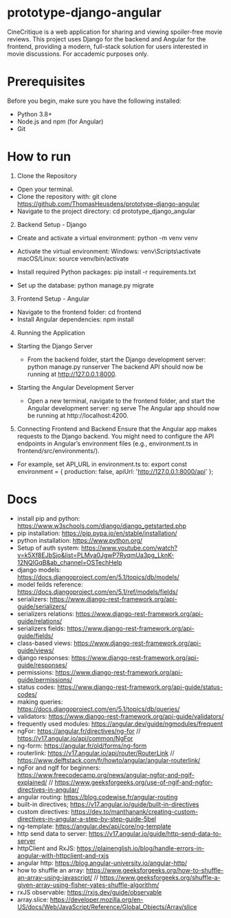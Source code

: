 # prototype-django-angular
CineCritique is a web application for sharing and viewing spoiler-free movie reviews. This project uses Django for the backend and Angular for the frontend, providing a modern, full-stack solution for users interested in movie discussions. For accademic purposes only.

# Prerequisites
Before you begin, make sure you have the following installed:

- Python 3.8+
- Node.js and npm (for Angular)
- Git

# How to run
1. Clone the Repository
- Open your terminal.
- Clone the repository with: git clone https://github.com/ThomasHeusdens/prototype-django-angular
- Navigate to the project directory: cd prototype_django_angular

2. Backend Setup - Django
- Create and activate a virtual environment: python -m venv venv
- Activate the virtual environment:
Windows: venv\Scripts\activate
macOS/Linux: source venv/bin/activate

- Install required Python packages: pip install -r requirements.txt
- Set up the database: python manage.py migrate

3. Frontend Setup - Angular
- Navigate to the frontend folder: cd frontend
- Install Angular dependencies: npm install

4. Running the Application
- Starting the Django Server
  - From the backend folder, start the Django development server: python manage.py runserver
The backend API should now be running at http://127.0.0.1:8000.

- Starting the Angular Development Server
  - Open a new terminal, navigate to the frontend folder, and start the Angular development server: ng serve
The Angular app should now be running at http://localhost:4200.

5. Connecting Frontend and Backend
Ensure that the Angular app makes requests to the Django backend. You might need to configure the API endpoints in Angular’s environment files (e.g., environment.ts in frontend/src/environments/).
- For example, set API_URL in environment.ts to:
export const environment = {
  production: false,
  apiUrl: 'http://127.0.0.1:8000/api'
};

# Docs
- install pip and python: https://www.w3schools.com/django/django_getstarted.php
- pip installation: https://pip.pypa.io/en/stable/installation/
- python installation: https://www.python.org/
- Setup of auth system: https://www.youtube.com/watch?v=k5Xf8EJbSjo&list=PLMya0JgwP7RyqmUa3pg_LknK-12NQIGqB&ab_channel=OSTechHelp
- django models: https://docs.djangoproject.com/en/5.1/topics/db/models/
- model feilds reference: https://docs.djangoproject.com/en/5.1/ref/models/fields/
- serializers: https://www.django-rest-framework.org/api-guide/serializers/
- serializers relations: https://www.django-rest-framework.org/api-guide/relations/
- serializers fields: https://www.django-rest-framework.org/api-guide/fields/
- class-based views: https://www.django-rest-framework.org/api-guide/views/
- django responses: https://www.django-rest-framework.org/api-guide/responses/
- permissions: https://www.django-rest-framework.org/api-guide/permissions/
- status codes: https://www.django-rest-framework.org/api-guide/status-codes/
- making queries: https://docs.djangoproject.com/en/5.1/topics/db/queries/
- validators: https://www.django-rest-framework.org/api-guide/validators/
- frequently used modules: https://angular.dev/guide/ngmodules/frequent
- ngFor: https://angular.fr/directives/ng-for // https://v17.angular.io/api/common/NgFor
- ng-form: https://angular.fr/old/forms/ng-form
- routerlink: https://v17.angular.io/api/router/RouterLink // https://www.delftstack.com/fr/howto/angular/angular-routerlink/
- ngFor and ngIf for beginners: https://www.freecodecamp.org/news/angular-ngfor-and-ngif-explained/ // https://www.geeksforgeeks.org/use-of-ngif-and-ngfor-directives-in-angular/
- angular routing: https://blog.codewise.fr/angular-routing
- built-in directives; https://v17.angular.io/guide/built-in-directives
- custom directives: https://dev.to/manthanank/creating-custom-directives-in-angular-a-step-by-step-guide-5bel
- ng-template: https://angular.dev/api/core/ng-template
- http send data to server: https://v17.angular.io/guide/http-send-data-to-server
- httpClient and RxJS: https://plainenglish.io/blog/handle-errors-in-angular-with-httpclient-and-rxjs
- angular http: https://blog.angular-university.io/angular-http/
- how to shuffle an array: https://www.geeksforgeeks.org/how-to-shuffle-an-array-using-javascript/ // https://www.geeksforgeeks.org/shuffle-a-given-array-using-fisher-yates-shuffle-algorithm/
- rxJS observable: https://rxjs.dev/guide/observable
- array.slice: https://developer.mozilla.org/en-US/docs/Web/JavaScript/Reference/Global_Objects/Array/slice
